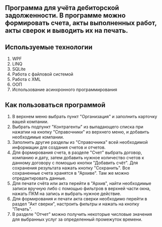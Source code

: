 ## Программа для учёта дебиторской задолженности. В программе можно формировать счета, акты выполненных работ, акты сверок и выводить их на печать.

## Используемые технологии
1. WPF
2. LINQ
3. SQLite
4. Работа с файловой системой
5. Работа с XML
6. ООП
7. Использование асинхронного программирования

## Как пользоваться программой
1. В верхнем меню выбрать пункт "Организация" и заполнить карточку вашей компании.
2. Выбрать подпункт "Контрагенты" из выпадающего списка при нажатии на кнопку "Справочники" из верхнего меню, и добавить необходимые компании.
3. Заполнить другие разделы из "Справочника" всей необходимой информации для создания счетов и отчетов.
4. Для формирования счета, в разделе "Счет" выбрать договор, компанию и дату, затем добавить нужное количество счетов к данному договору с помощью кнопки "Добавить счёт". Для сохранения результата нажать кнопку "Сохранить". Все сохраненные счета хранятся в "Архиве". Там же можно отредактировать данные.
5. Для печати счёта или акта перейти в "Архив", найти необходимые записи вручную либо с помощью фильтров в верхней части окна, нажать ПКМ на запись и выбрать нужное действие.
6. Для формирования и печати акта сверки необходимо перейти в раздел "Акт сверки", настроить фильтры и нажать на кнопку "Печать".
7. В разделе "Отчет" можно получить некоторые числовые значения для выбранных услуг за определенный промежуток времени.
